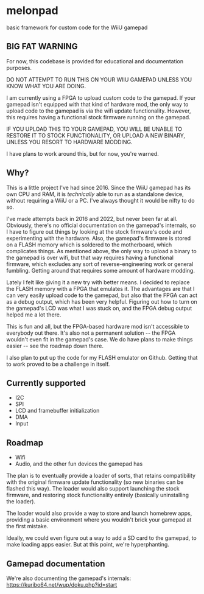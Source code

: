 # melonpad
basic framework for custom code for the WiiU gamepad

## BIG FAT WARNING

For now, this codebase is provided for educational and documentation purposes.

DO NOT ATTEMPT TO RUN THIS ON YOUR WIIU GAMEPAD UNLESS YOU KNOW WHAT YOU ARE DOING.

I am currently using a FPGA to upload custom code to the gamepad. 
If your gamepad isn't equipped with that kind of hardware mod, the only way to upload code to the gamepad is via the wifi
update functionality. However, this requires having a functional stock firmware running on the gamepad.

IF YOU UPLOAD THIS TO YOUR GAMEPAD, YOU WILL BE UNABLE TO RESTORE IT TO STOCK FUNCTIONALITY, OR UPLOAD A NEW BINARY,
UNLESS YOU RESORT TO HARDWARE MODDING.

I have plans to work around this, but for now, you're warned.

## Why?

This is a little project I've had since 2016. Since the WiiU gamepad has its own CPU and RAM, it is _technically_
able to run as a standalone device, without requiring a WiiU or a PC. I've always thought it would be nifty to do so.

I've made attempts back in 2016 and 2022, but never been far at all. Obviously, there's no official documentation
on the gamepad's internals, so I have to figure out things by looking at the stock firmware's code and experimenting
with the hardware. Also, the gamepad's firmware is stored on a FLASH memory which is soldered to the motherboard, which
complicates things. As mentioned above, the only way to upload a binary to the gamepad is over wifi, but that way requires
having a functional firmware, which excludes any sort of reverse-engineering work or general fumbling. Getting around that
requires some amount of hardware modding.

Lately I felt like giving it a new try with better means. I decided to replace the FLASH memory with a FPGA that emulates
it. The advantages are that I can very easily upload code to the gamepad, but also that the FPGA can act as a debug output,
which has been very helpful. Figuring out how to turn on the gamepad's LCD was what I was stuck on, and the FPGA debug output
helped me a lot there.

This is fun and all, but the FPGA-based hardware mod isn't accessible to everybody out there. It's also not a permanent
solution -- the FPGA wouldn't even fit in the gamepad's case. We do have plans to make things easier -- see the roadmap down there.

I also plan to put up the code for my FLASH emulator on Github. Getting that to work proved to be a challenge in itself.

## Currently supported

* I2C
* SPI
* LCD and framebuffer initialization
* DMA
* Input

## Roadmap

* Wifi
* Audio, and the other fun devices the gamepad has

The plan is to eventually provide a loader of sorts, that retains compatibility with the original firmware update
functionality (so new binaries can be flashed this way). The loader would also support launching the stock firmware,
and restoring stock functionality entirely (basically uninstalling the loader).

The loader would also provide a way to store and launch homebrew apps, providing a basic environment where you wouldn't
brick your gamepad at the first mistake.

Ideally, we could even figure out a way to add a SD card to the gamepad, to make loading apps easier. But at this point,
we're hyperphanting.

## Gamepad documentation

We're also documenting the gamepad's internals: https://kuribo64.net/wup/doku.php?id=start
